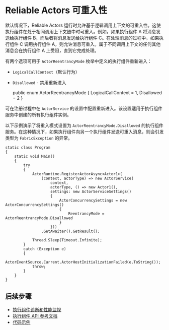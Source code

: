 <properties
   pageTitle="Reliable Actors 可重入性 | Azure"
   description="Service Fabric Reliable Actors 的可重入性简介"
   services="service-fabric"
   documentationCenter=".net"
   authors="vturecek"
   manager="timlt"
   editor="amanbha"/>

<tags
   ms.service="service-fabric"
   ms.date="07/06/2016"
   wacn.date="08/08/2016"/>


# Reliable Actors 可重入性
默认情况下，Reliable Actors 运行时允许基于逻辑调用上下文的可重入性。这使执行组件在处于相同调用上下文链中时可重入。例如，如果执行组件 A 将消息发送给执行组件 B，而后者将消息发送给执行组件 C。在处理消息的过程中，如果执行组件 C 调用执行组件 A，则允许消息可重入。属于不同调用上下文的任何其他消息会在执行组件 A 上受阻，直到它完成处理。


有两个选项可用于 `ActorReentrancyMode` 枚举中定义的执行组件重新进入：

 - `LogicalCallContext`（默认行为）
 - `Disallowed` - 禁用重新进入


	public enum ActorReentrancyMode
	{
	    LogicalCallContext = 1,
	    Disallowed = 2
	}


可在注册过程中在 `ActorService` 的设置中配置重新进入。该设置适用于执行组件服务中创建的所有执行组件实例。

以下示例演示了将重入模式设置为 `ActorReentrancyMode.Disallowed` 的执行组件服务。在这种情况下，如果执行组件向另一个执行组件发送可重入消息，则会引发类型为 `FabricException` 的异常。


	static class Program
	{
	    static void Main()
	    {
	        try
	        {
	            ActorRuntime.RegisterActorAsync<Actor1>(
	                (context, actorType) => new ActorService(
	                    context, 
	                    actorType, () => new Actor1(), 
	                    settings: new ActorServiceSettings()
	                    {
	                        ActorConcurrencySettings = new ActorConcurrencySettings()
	                        {
	                            ReentrancyMode = ActorReentrancyMode.Disallowed
	                        }
	                    }))
	                .GetAwaiter().GetResult();

	            Thread.Sleep(Timeout.Infinite);
	        }
	        catch (Exception e)
	        {
	            ActorEventSource.Current.ActorHostInitializationFailed(e.ToString());
	            throw;
	        }
	    }
	}


## 后续步骤
 - [执行组件诊断和性能监视](/documentation/articles/service-fabric-reliable-actors-diagnostics/)
 - [执行组件 API 参考文档](https://msdn.microsoft.com/zh-cn/library/azure/dn971626.aspx)
 - [代码示例](https://github.com/Azure/servicefabric-samples)

<!---HONumber=Mooncake_0801_2016-->